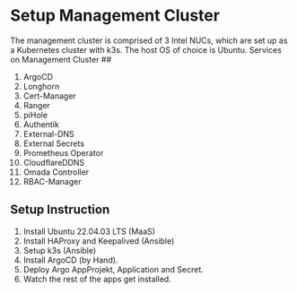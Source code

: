# Setup Management Cluster #

The management cluster is comprised of 3 Intel NUCs, which are set up as a Kubernetes cluster with k3s. The host OS of choice is Ubuntu.
Services on Management Cluster ##

01. ArgoCD
02. Longhorn
06. Cert-Manager
03. Ranger
04. piHole
05. Authentik
07. External-DNS
08. External Secrets
09. Prometheus Operator
10. CloudflareDDNS
11. Omada Controller
12. RBAC-Manager

## Setup Instruction ##

1. Install Ubuntu 22.04.03 LTS (MaaS)
2. Install HAProxy and Keepalived (Ansible)
3. Setup k3s (Ansible)
4. Install ArgoCD (by Hand).
5. Deploy Argo AppProjekt, Application and Secret.
6. Watch the rest of the apps get installed.
